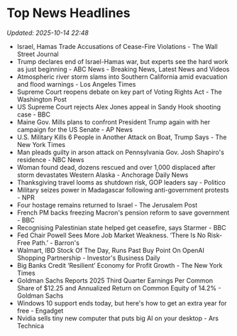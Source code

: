 # Top News Headlines

_Updated: 2025-10-14 22:48_

- Israel, Hamas Trade Accusations of Cease-Fire Violations - The Wall Street Journal
- Trump declares end of Israel-Hamas war, but experts see the hard work as just beginning - ABC News - Breaking News, Latest News and Videos
- Atmospheric river storm slams into Southern California amid evacuation and flood warnings - Los Angeles Times
- Supreme Court reopens debate on key part of Voting Rights Act - The Washington Post
- US Supreme Court rejects Alex Jones appeal in Sandy Hook shooting case - BBC
- Maine Gov. Mills plans to confront President Trump again with her campaign for the US Senate - AP News
- U.S. Military Kills 6 People in Another Attack on Boat, Trump Says - The New York Times
- Man pleads guilty in arson attack on Pennsylvania Gov. Josh Shapiro's residence - NBC News
- Woman found dead, dozens rescued and over 1,000 displaced after storm devastates Western Alaska - Anchorage Daily News
- Thanksgiving travel looms as shutdown risk, GOP leaders say - Politico
- Military seizes power in Madagascar following anti-government protests - NPR
- Four hostage remains returned to Israel - The Jerusalem Post
- French PM backs freezing Macron's pension reform to save government - BBC
- Recognising Palestinian state helped get ceasefire, says Starmer - BBC
- Fed Chair Powell Sees More Job Market Weakness. ‘There Is No Risk-Free Path.’ - Barron's
- Walmart, IBD Stock Of The Day, Runs Past Buy Point On OpenAI Shopping Partnership - Investor's Business Daily
- Big Banks Credit ‘Resilient’ Economy for Profit Growth - The New York Times
- Goldman Sachs Reports 2025 Third Quarter Earnings Per Common Share of $12.25 and Annualized Return on Common Equity of 14.2% - Goldman Sachs
- Windows 10 support ends today, but here's how to get an extra year for free - Engadget
- Nvidia sells tiny new computer that puts big AI on your desktop - Ars Technica